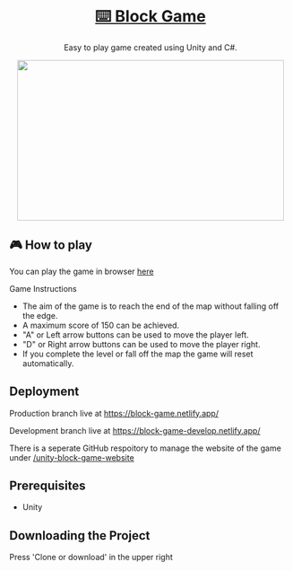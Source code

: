 <h1 align="center"><a href="https://block-game.netlify.app/">⌨️ Block Game</a></h1>

<p align="center">Easy to play game created using Unity and C#.
</p>

<p align="center">
  <img src="https://user-images.githubusercontent.com/54678624/75148603-efe69b80-56f7-11ea-9def-c8580a767728.png" width="476" height="286"/>
</p>

## 🎮 How to play
You can play the game in browser [here](https://block-game.netlify.app/)

 Game Instructions
- The aim of the game is to reach the end of the map without falling off the edge. 
- A maximum score of 150 can be achieved. 
- "A" or Left arrow buttons can be used to move the player left. 
- "D" or Right arrow buttons can be used to move the player right. 
- If you complete the level or fall off the map the game will reset automatically.


## Deployment
Production branch live at https://block-game.netlify.app/

Development branch live at https://block-game-develop.netlify.app/

There is a seperate GitHub respoitory to manage the website of the game under [/unity-block-game-website](https://github.com/conranpearce/unity-block-game-website)

## Prerequisites
- Unity

## Downloading the Project
Press 'Clone or download' in the upper right
